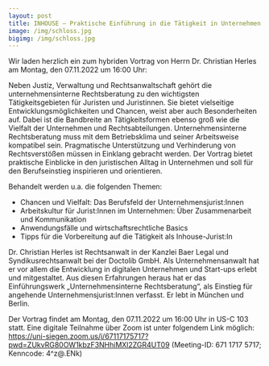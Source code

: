 ```yaml
---
layout: post
title: INHOUSE – Praktische Einführung in die Tätigkeit in Unternehmen und Rechtsabteilungen - Hybrider Vortrag von Dr. Christian Herles am 07.11, 16:00 Uhr
image: /img/schloss.jpg
bigimg: /img/schloss.jpg
---
```


Wir laden herzlich ein zum hybriden Vortrag von Herrn Dr. Christian Herles am Montag, den 07.11.2022 um 16:00 Uhr:

Neben Justiz, Verwaltung und Rechtsanwaltschaft gehört die unternehmensinterne Rechtsberatung zu den wichtigsten Tätigkeitsgebieten für Juristen und Juristinnen. 
Sie bietet vielseitige Entwicklungsmöglichkeiten und Chancen, weist aber auch Besonderheiten auf. Dabei ist die Bandbreite an Tätigkeitsformen ebenso groß wie die Vielfalt der Unternehmen und Rechtsabteilungen. 
Unternehmensinterne Rechtsberatung muss mit dem Betriebsklima und seiner Arbeitsweise kompatibel sein. Pragmatische Unterstützung und Verhinderung von Rechtsverstößen müssen in Einklang gebracht werden. 
Der Vortrag bietet praktische Einblicke in den juristischen Alltag in Unternehmen und soll für den Berufseinstieg inspirieren und orientieren. 

Behandelt werden u.a. die folgenden Themen:
- Chancen und Vielfalt: Das Berufsfeld der Unternehmensjurist:Innen
- Arbeitskultur für Jurist:Innen im Unternehmen: Über Zusammenarbeit und Kommunikation
- Anwendungsfälle und wirtschaftsrechtliche Basics
- Tipps für die Vorbereitung auf die Tätigkeit als Inhouse-Jurist:In


Dr. Christian Herles ist Rechtsanwalt in der Kanzlei Baer Legal und Syndikusrechtsanwalt bei der Doctolib GmbH. 
Als Unternehmensanwalt hat er vor allem die Entwicklung in digitalen Unternehmen und Start-ups erlebt und mitgestaltet. Aus diesen Erfahrungen heraus hat er das Einführungswerk „Unternehmensinterne Rechtsberatung“, als Einstieg für angehende Unternehmensjurist:Innen verfasst. 
Er lebt in München und Berlin.  

Der Vortrag findet am Montag, den 07.11.2022 um 16:00 Uhr in US-C 103 statt. Eine digitale Teilnahme über Zoom ist unter folgendem Link möglich:
https://uni-siegen.zoom.us/j/67117175717?pwd=ZUkvRG80OW1kbzF3NHhiMXl2ZGR4UT09 (Meeting-ID: 671 1717 5717; Kenncode: 4^z@.ENk)

